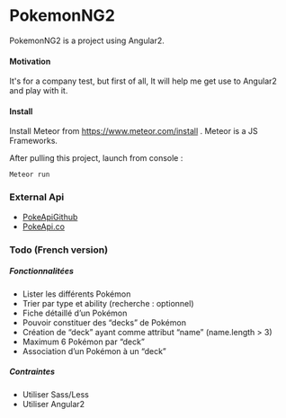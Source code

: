 # PokemonNG2

PokemonNG2 is a project using Angular2.

#### Motivation

It's for a company test, but first of all, It will help me get use to Angular2 and play with it.

#### Install

Install Meteor from https://www.meteor.com/install . Meteor is a JS Frameworks.

After pulling this project, launch from console :  

```
Meteor run
```

### External Api

- [PokeApiGithub](https://github.com/PokeAPI/pokeapi)
- [PokeApi.co](https://pokeapi.co/)

### Todo (French version)

##### Fonctionnalitées

- Lister les différents Pokémon
- Trier par type et ability (recherche : optionnel)
- Fiche détaillé d’un Pokémon
- Pouvoir constituer des “decks” de Pokémon
- Création de “deck” ayant comme attribut “name” (name.length > 3)
- Maximum 6 Pokémon par “deck”
- Association d’un Pokémon à un “deck”    

##### Contraintes

- Utiliser Sass/Less
- Utiliser Angular2

